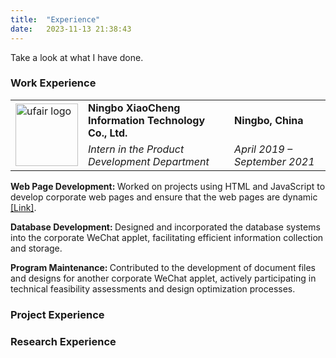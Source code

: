 ```yaml
---
title:  "Experience"
date:   2023-11-13 21:38:43
---
```

Take a look at what I have done.

### Work Experience

<div class="flip-card">
  <div class="flip-card-inner" id="flip-card-inner">
    <!-- <table class="work"> -->
    <table>
      <tr>
        <td rowspan="2"><img src="{{ site.baseurl }}/images/Data/ufair.png" alt="ufair logo" style="width:100px;height:100px;"></td>
        <td><strong> Ningbo XiaoCheng Information Technology Co., Ltd. </strong></td>
        <td><strong> Ningbo, China </strong></td>
      </tr>
      <tr>
        <td><em> Intern in the Product Development Department </em></td>
        <td><em> April 2019 – September 2021 </em></td>
      </tr>
    </table>
    <div class="flip-card-back">
      <p><strong> Web Page Development: </strong> 
                  Worked on projects using HTML and JavaScript to develop corporate web pages and ensure that 
                  the web pages are dynamic <a href="https://ufair.net.cn/">[Link]</a>.
      </p> 
      <p><strong> Database Development: </strong> 
                  Designed and incorporated the database systems into the corporate WeChat applet, facilitating 
                  efficient information collection and storage.
      </p>
      <p><strong> Program Maintenance: </strong> 
                  Contributed to the development of document files and designs for another corporate WeChat applet, 
                  actively participating in technical feasibility assessments and design optimization processes.
      </p>
    </div>
  </div>
</div>

<!-- <table class="work">
  <tr>
    <td class="left"><strong> Ningbo XiaoCheng Information Technology Co., Ltd. </strong></td>
    <td class="right"><strong> Ningbo, China </strong></td>
  </tr>
  <tr>
    <td class="left"><em> Intern in the Product Development Department </em></td>
    <td class="right"><em> April 2019 – September 2021 </em></td>
  </tr>
  <tr>
    <td colspan="2"><strong> Web Page Development: </strong> 
                              Worked on projects using HTML and JavaScript to develop corporate web pages and ensure that the web pages are dynamic <a href="https://ufair.net.cn/">[Link]</a>.</td>
  </tr>
  <tr>
    <td colspan="2"><strong> Database Development: </strong> 
                              Designed and incorporated the database systems into the corporate WeChat applet, facilitating efficient information collection and storage </td>
  </tr>
  <tr>
    <td colspan="2"><strong> Program Maintenance: </strong> 
                              Contributed to the development of document files and designs for another corporate WeChat applet, actively participating in technical feasibility assessments and design optimization processes. </td>
  </tr>
</table> -->

### Project Experience


### Research Experience

